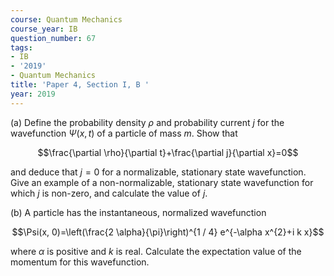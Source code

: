 ```yaml
---
course: Quantum Mechanics
course_year: IB
question_number: 67
tags:
- IB
- '2019'
- Quantum Mechanics
title: 'Paper 4, Section I, B '
year: 2019
---
```




(a) Define the probability density $\rho$ and probability current $j$ for the wavefunction $\Psi(x, t)$ of a particle of mass $m$. Show that

$$\frac{\partial \rho}{\partial t}+\frac{\partial j}{\partial x}=0$$

and deduce that $j=0$ for a normalizable, stationary state wavefunction. Give an example of a non-normalizable, stationary state wavefunction for which $j$ is non-zero, and calculate the value of $j$.

(b) A particle has the instantaneous, normalized wavefunction

$$\Psi(x, 0)=\left(\frac{2 \alpha}{\pi}\right)^{1 / 4} e^{-\alpha x^{2}+i k x}$$

where $\alpha$ is positive and $k$ is real. Calculate the expectation value of the momentum for this wavefunction.